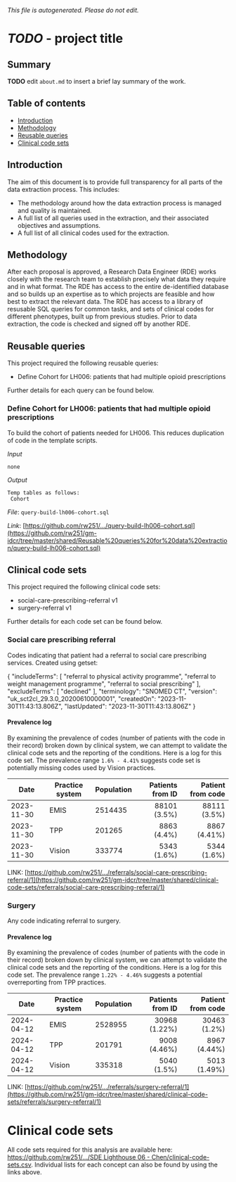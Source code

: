 _This file is autogenerated. Please do not edit._

# _TODO_ - project title

## Summary

**TODO** edit `about.md` to insert a brief lay summary of the work.

## Table of contents

- [Introduction](#introduction)
- [Methodology](#methodology)
- [Reusable queries](#reusable-queries)
- [Clinical code sets](#clinical-code-sets)

## Introduction

The aim of this document is to provide full transparency for all parts of the data extraction process.
This includes:

- The methodology around how the data extraction process is managed and quality is maintained.
- A full list of all queries used in the extraction, and their associated objectives and assumptions.
- A full list of all clinical codes used for the extraction.

## Methodology

After each proposal is approved, a Research Data Engineer (RDE) works closely with the research team to establish precisely what data they require and in what format.
The RDE has access to the entire de-identified database and so builds up an expertise as to which projects are feasible and how best to extract the relevant data.
The RDE has access to a library of resusable SQL queries for common tasks, and sets of clinical codes for different phenotypes, built up from previous studies.
Prior to data extraction, the code is checked and signed off by another RDE.

## Reusable queries
  
This project required the following reusable queries:

- Define Cohort for LH006: patients that had multiple opioid prescriptions

Further details for each query can be found below.

### Define Cohort for LH006: patients that had multiple opioid prescriptions
To build the cohort of patients needed for LH006. This reduces duplication of code in the template scripts.

_Input_
```
none
```

_Output_
```
Temp tables as follows:
 Cohort
```
_File_: `query-build-lh006-cohort.sql`

_Link_: [https://github.com/rw251/.../query-build-lh006-cohort.sql](https://github.com/rw251/gm-idcr/tree/master/shared/Reusable%20queries%20for%20data%20extraction/query-build-lh006-cohort.sql)
## Clinical code sets

This project required the following clinical code sets:

- social-care-prescribing-referral v1
- surgery-referral v1

Further details for each code set can be found below.

### Social care prescribing referral

Codes indicating that patient had a referral to social care prescribing services. Created using getset:

{
  "includeTerms": [
    "referral to physical activity programme",
    "referral to weight management programme",
    "referral to social prescribing"
  ],
  "excludeTerms": [
    "declined"
  ],
  "terminology": "SNOMED CT",
  "version": "uk_sct2cl_29.3.0_20200610000001",
  "createdOn": "2023-11-30T11:43:13.806Z",
  "lastUpdated": "2023-11-30T11:43:13.806Z"
}

#### Prevalence log

By examining the prevalence of codes (number of patients with the code in their record) broken down by clinical system, we can attempt to validate the clinical code sets and the reporting of the conditions. Here is a log for this code set. The prevalence range `1.6% - 4.41%` suggests code set is potentially missing codes used by Vision practices.


| Date       | Practice system | Population | Patients from ID | Patient from code |
| ---------- | --------------- | ---------- | ---------------: | ----------------: |
| 2023-11-30 | EMIS | 2514435 | 88101 (3.5%) | 88111 (3.5%) | 
| 2023-11-30 | TPP | 201265 | 8863 (4.4%) | 8867 (4.41%) | 
| 2023-11-30 | Vision | 333774 | 5343 (1.6%) | 5344 (1.6%) | 
LINK: [https://github.com/rw251/.../referrals/social-care-prescribing-referral/1](https://github.com/rw251/gm-idcr/tree/master/shared/clinical-code-sets/referrals/social-care-prescribing-referral/1)

### Surgery

Any code indicating referral to surgery.
#### Prevalence log

By examining the prevalence of codes (number of patients with the code in their record) broken down by clinical system, we can attempt to validate the clinical code sets and the reporting of the conditions. Here is a log for this code set. The prevalence range `1.22% - 4.46%` suggests a potential overreporting from TPP practices.

| Date       | Practice system | Population | Patients from ID | Patient from code |
| ---------- | --------------- | ---------- | ---------------: | ----------------: |
| 2024-04-12 | EMIS | 2528955 | 30968 (1.22%) | 30463 (1.2%) | 
| 2024-04-12 | TPP | 201791 | 9008 (4.46%) | 8967 (4.44%) | 
| 2024-04-12 | Vision | 335318 | 5040 (1.5%) | 5013 (1.49%) | 
LINK: [https://github.com/rw251/.../referrals/surgery-referral/1](https://github.com/rw251/gm-idcr/tree/master/shared/clinical-code-sets/referrals/surgery-referral/1)
# Clinical code sets

All code sets required for this analysis are available here: [https://github.com/rw251/.../SDE Lighthouse 06 - Chen/clinical-code-sets.csv](https://github.com/rw251/gm-idcr/tree/master/projects/SDE%20Lighthouse%2006%20-%20Chen/clinical-code-sets.csv). Individual lists for each concept can also be found by using the links above.